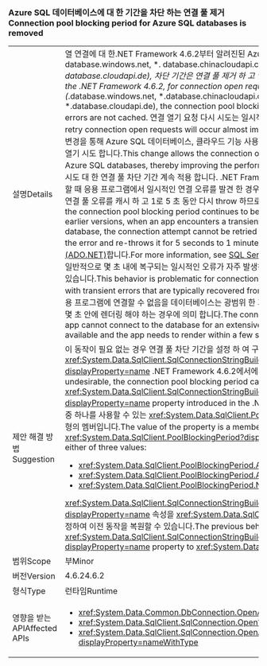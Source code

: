 ### <a name="connection-pool-blocking-period-for-azure-sql-databases-is-removed"></a><span data-ttu-id="3308a-101">Azure SQL 데이터베이스에 대 한 기간을 차단 하는 연결 풀 제거</span><span class="sxs-lookup"><span data-stu-id="3308a-101">Connection pool blocking period for Azure SQL databases is removed</span></span>

|   |   |
|---|---|
|<span data-ttu-id="3308a-102">설명</span><span class="sxs-lookup"><span data-stu-id="3308a-102">Details</span></span>|<span data-ttu-id="3308a-103">열 연결에 대 한.NET Framework 4.6.2부터 알려진된 Azure SQL 데이터베이스에 대 한 요청 (*. database.windows.net, *. database.chinacloudapi.cn, *. database.usgovcloudapi.net, *. database.cloudapi.de), 차단 기간은 연결 풀 제거 하 고 연결 열기 오류는 캐시 되지 않습니다.</span><span class="sxs-lookup"><span data-stu-id="3308a-103">Starting with the .NET Framework 4.6.2, for connection open requests to known Azure SQL databases (*.database.windows.net, *.database.chinacloudapi.cn, *.database.usgovcloudapi.net, *.database.cloudapi.de), the connection pool blocking period is removed, and connection open errors are not cached.</span></span> <span data-ttu-id="3308a-104">연결 열기 요청 다시 시도는 일시적인 연결 오류 발생 직후에 수행됩니다.</span><span class="sxs-lookup"><span data-stu-id="3308a-104">Attempts to retry connection open requests will occur almost immediately after transient connection errors.</span></span> <span data-ttu-id="3308a-105">이 변경을 통해 Azure SQL 데이터베이스, 클라우드 기능 사용 앱의 성능 향상에 대 한 즉시 다시 시도 하도록 연결 열기 시도 합니다.</span><span class="sxs-lookup"><span data-stu-id="3308a-105">This change allows the connection open attempt to be retried immediately for Azure SQL databases, thereby improving the performance of cloud- enabled apps.</span></span> <span data-ttu-id="3308a-106">다른 모든 연결 시도 대 한 연결 풀 차단 기간 계속 적용 합니다. .NET Framework 4.6.1에서 이전 버전은 데이터베이스에 연결할 때 응용 프로그램에서 일시적인 연결 오류를 발견 한 경우 연결을 시도할 경우 다시 시도할 수 없는 신속 하 게 연결 풀 오류를 캐시 하 고 1로 5 초 동안 다시 throw 하므로 분입니다.</span><span class="sxs-lookup"><span data-stu-id="3308a-106">For all other connection attempts, the connection pool blocking period continues to be enforced.In the .NET Framework 4.6.1 and earlier versions, when an app encounters a transient connection failure when connecting to a database, the connection attempt cannot be retried quickly, because the connection pool caches the error and re-throws it for 5 seconds to 1 minute.</span></span> <span data-ttu-id="3308a-107">자세한 내용은 참조 [SQL Server 연결 풀링 (ADO.NET)](~/docs/framework/data/adonet/sql-server-connection-pooling.md)합니다.</span><span class="sxs-lookup"><span data-stu-id="3308a-107">For more information, see [SQL Server Connection Pooling (ADO.NET)](~/docs/framework/data/adonet/sql-server-connection-pooling.md).</span></span> <span data-ttu-id="3308a-108">이 동작은 일반적으로 몇 초 내에 복구되는 일시적인 오류가 자주 발생하는 Azure SQL 데이터베이스에 대한 연결 문제가 있습니다.</span><span class="sxs-lookup"><span data-stu-id="3308a-108">This behavior is problematic for connections to Azure SQL databases, which often fail with transient errors that are typically recovered from within a few seconds.</span></span> <span data-ttu-id="3308a-109">연결 풀 차단 기능이 응용 프로그램에 연결할 수 없음을 데이터베이스는 광범위 한 기간에 대 한 데이터베이스를 사용할 응용 프로그램 몇 초 안에 렌더링 해야 하는 경우에 의미 합니다.</span><span class="sxs-lookup"><span data-stu-id="3308a-109">The connection pool blocking feature means that the app cannot connect to the database for an extensive period, even though the database is available and the app needs to render within a few seconds.</span></span>|
|<span data-ttu-id="3308a-110">제안 해결 방법</span><span class="sxs-lookup"><span data-stu-id="3308a-110">Suggestion</span></span>|<span data-ttu-id="3308a-111">이 동작이 필요 없는 경우 연결 풀 차단 기간을 설정 하 여 구성할 수 있습니다는 <xref:System.Data.SqlClient.SqlConnectionStringBuilder.PoolBlockingPeriod?displayProperty=name> .NET Framework 4.6.2에서에서 새로 추가 된 속성입니다.</span><span class="sxs-lookup"><span data-stu-id="3308a-111">If this behavior is undesirable, the connection pool blocking period can be configured by setting the <xref:System.Data.SqlClient.SqlConnectionStringBuilder.PoolBlockingPeriod?displayProperty=name> property introduced in the .NET Framework 4.6.2.</span></span> <span data-ttu-id="3308a-112">속성의 값은 다음의 세 값 중 하나를 사용할 수 있는 <xref:System.Data.SqlClient.PoolBlockingPeriod?displayProperty=name> 열거형의 멤버입니다.</span><span class="sxs-lookup"><span data-stu-id="3308a-112">The value of the property is a member of the <xref:System.Data.SqlClient.PoolBlockingPeriod?displayProperty=name> enumeration that can take either of three values:</span></span><ul><li><xref:System.Data.SqlClient.PoolBlockingPeriod.AlwaysBlock></li><li><xref:System.Data.SqlClient.PoolBlockingPeriod.Auto></li><li><xref:System.Data.SqlClient.PoolBlockingPeriod.NeverBlock></li></ul><span data-ttu-id="3308a-113"><xref:System.Data.SqlClient.SqlConnectionStringBuilder.PoolBlockingPeriod?displayProperty=name> 속성을 <xref:System.Data.SqlClient.PoolBlockingPeriod.AlwaysBlock>으로 설정하여 이전 동작을 복원할 수 있습니다.</span><span class="sxs-lookup"><span data-stu-id="3308a-113">The previous behavior can be restored by setting the <xref:System.Data.SqlClient.SqlConnectionStringBuilder.PoolBlockingPeriod?displayProperty=name> property to <xref:System.Data.SqlClient.PoolBlockingPeriod.AlwaysBlock>.</span></span>|
|<span data-ttu-id="3308a-114">범위</span><span class="sxs-lookup"><span data-stu-id="3308a-114">Scope</span></span>|<span data-ttu-id="3308a-115">부</span><span class="sxs-lookup"><span data-stu-id="3308a-115">Minor</span></span>|
|<span data-ttu-id="3308a-116">버전</span><span class="sxs-lookup"><span data-stu-id="3308a-116">Version</span></span>|<span data-ttu-id="3308a-117">4.6.2</span><span class="sxs-lookup"><span data-stu-id="3308a-117">4.6.2</span></span>|
|<span data-ttu-id="3308a-118">형식</span><span class="sxs-lookup"><span data-stu-id="3308a-118">Type</span></span>|<span data-ttu-id="3308a-119">런타임</span><span class="sxs-lookup"><span data-stu-id="3308a-119">Runtime</span></span>|
|<span data-ttu-id="3308a-120">영향을 받는 API</span><span class="sxs-lookup"><span data-stu-id="3308a-120">Affected APIs</span></span>|<ul><li><xref:System.Data.Common.DbConnection.OpenAsync?displayProperty=nameWithType></li><li><xref:System.Data.SqlClient.SqlConnection.Open?displayProperty=nameWithType></li><li><xref:System.Data.SqlClient.SqlConnection.OpenAsync(System.Threading.CancellationToken)?displayProperty=nameWithType></li></ul>|


